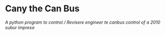 # Cany the Can Bus
*A python program to control / Revisere engineer te canbus control of a 2010 subur impresa*
